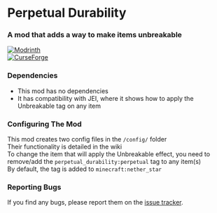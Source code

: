 # Perpetual Durability

### A mod that adds a way to make items unbreakable

[![Modrinth](https://img.shields.io/modrinth/dt/perpetual-durability?color=00AF5C&label=downloads&style=for-the-badge&logo=modrinth)](https://modrinth.com/mod/perpetual-durability)\
[![CurseForge](https://img.shields.io/badge/dynamic/json?color=e04e14&label=downloads&style=for-the-badge&query=downloads.total&url=https%3A%2F%2Fapi.cfwidget.com%2F515925&logo=curseforge)](https://beta.curseforge.com/minecraft/mc-mods/perpetual-durability)

### Dependencies
- This mod has no dependencies
- It has compatibility with JEI, where it shows how to apply the Unbreakable tag on any item

### Configuring The Mod
This mod creates two config files in the `/config/` folder\
Their functionality is detailed in the wiki\
To change the item that will apply the Unbreakable effect, you need to remove/add the `perpetual_durability:perpetual` tag to any item(s)\
By default, the tag is added to `minecraft:nether_star`

### Reporting Bugs
If you find any bugs, please report them on the [issue tracker](https://github.com/ladylexxie/Perpetual-Durability/issues/new/choose).
